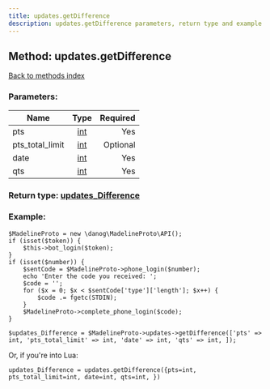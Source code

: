 ```yaml
---
title: updates.getDifference
description: updates.getDifference parameters, return type and example
---
```

## Method: updates.getDifference  
[Back to methods index](index.md)


### Parameters:

| Name     |    Type       | Required |
|----------|:-------------:|---------:|
|pts|[int](../types/int.md) | Yes|
|pts\_total\_limit|[int](../types/int.md) | Optional|
|date|[int](../types/int.md) | Yes|
|qts|[int](../types/int.md) | Yes|


### Return type: [updates\_Difference](../types/updates_Difference.md)

### Example:


```
$MadelineProto = new \danog\MadelineProto\API();
if (isset($token)) {
    $this->bot_login($token);
}
if (isset($number)) {
    $sentCode = $MadelineProto->phone_login($number);
    echo 'Enter the code you received: ';
    $code = '';
    for ($x = 0; $x < $sentCode['type']['length']; $x++) {
        $code .= fgetc(STDIN);
    }
    $MadelineProto->complete_phone_login($code);
}

$updates_Difference = $MadelineProto->updates->getDifference(['pts' => int, 'pts_total_limit' => int, 'date' => int, 'qts' => int, ]);
```

Or, if you're into Lua:

```
updates_Difference = updates.getDifference({pts=int, pts_total_limit=int, date=int, qts=int, })
```

